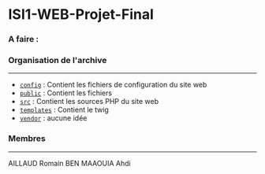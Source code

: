 # ISI1-WEB-Projet-Final

### A faire :



### Organisation de l'archive
***
* [`config`]() : Contient les fichiers de configuration du site web
* [`public`]() : Contient les fichiers 
* [`src`]() : Contient les sources PHP du site web
* [`templates`]() : Contient le twig
* [`vendor`]() : aucune idée

### Membres
***
AILLAUD Romain
BEN MAAOUIA Ahdi